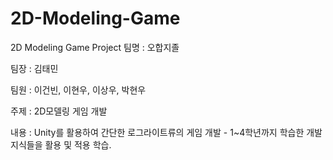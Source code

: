 # 2D-Modeling-Game
2D Modeling Game Project
팀명 : 오합지졸

팀장 : 김태민

팀원 : 이건빈, 이현우, 이상우, 박현우

주제 : 2D모델링 게임 개발

내용 : Unity를 활용하여 간단한 로그라이트류의 게임 개발 - 1~4학년까지 학습한 개발지식들을 활용 및 적용 학습.
